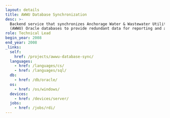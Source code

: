 ```yaml
---
layout: details
title: AWWU Database Synchronization
desc: >-
  Backend service that synchronizes Anchorage Water & Wastewater Utility's
  (AWWU) Oracle databases to provide redundant data for reporting and analysis.
role: Technical Lead
begin_year: 2008
end_year: 2008
_links:
  self:
    href: /projects/awwu-database-sync/
  languages:
    - href: /languages/cs/
    - href: /languages/sql/
  db:
    - href: /db/oracle/
  os:
    - href: /os/windows/
  devices:
    - href: /devices/server/
  jobs:
    - href: /jobs/rdi/
---
```

